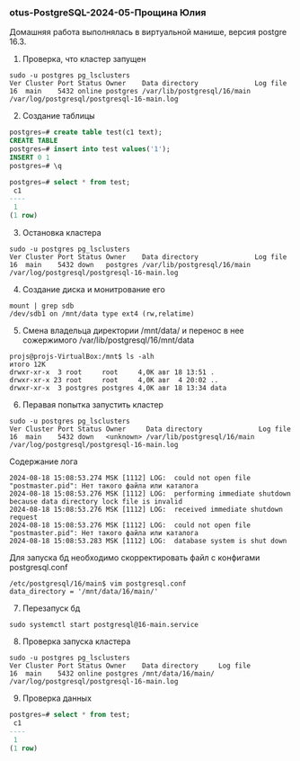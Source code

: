 ### otus-PostgreSQL-2024-05-Прощина Юлия

Домашняя работа выполнялась в виртуальной манише, версия postgre 16.3.


1) Проверка, что кластер запущен
```
sudo -u postgres pg_lsclusters
Ver Cluster Port Status Owner    Data directory              Log file
16  main    5432 online postgres /var/lib/postgresql/16/main /var/log/postgresql/postgresql-16-main.log
```
2) Создание таблицы
```sql
postgres=# create table test(c1 text);
CREATE TABLE
postgres=# insert into test values('1');
INSERT 0 1
postgres=# \q
```
```sql
postgres=# select * from test;
 c1 
----
 1
(1 row)
```
3) Остановка кластера
```
sudo -u postgres pg_lsclusters
Ver Cluster Port Status Owner    Data directory              Log file
16  main    5432 down   postgres /var/lib/postgresql/16/main /var/log/postgresql/postgresql-16-main.log
```
4) Создание диска и монитрование его
```
mount | grep sdb
/dev/sdb1 on /mnt/data type ext4 (rw,relatime)
```
5) Смена владельца директории /mnt/data/ и перенос в нее сожержимого /var/lib/postgresql/16/mnt/data
```console
projs@projs-VirtualBox:/mnt$ ls -alh
итого 12K
drwxr-xr-x  3 root     root     4,0K авг 18 13:51 .
drwxr-xr-x 23 root     root     4,0K авг  4 20:02 ..
drwxr-xr-x  3 postgres postgres 4,0K авг 18 13:34 data
```
6) Перавая попытка запустить кластер
```
sudo -u postgres pg_lsclusters
Ver Cluster Port Status Owner     Data directory              Log file
16  main    5432 down   <unknown> /var/lib/postgresql/16/main /var/log/postgresql/postgresql-16-main.log
```
Содержание лога
```
2024-08-18 15:08:53.274 MSK [1112] LOG:  could not open file "postmaster.pid": Нет такого файла или каталога
2024-08-18 15:08:53.276 MSK [1112] LOG:  performing immediate shutdown because data directory lock file is invalid
2024-08-18 15:08:53.276 MSK [1112] LOG:  received immediate shutdown request
2024-08-18 15:08:53.276 MSK [1112] LOG:  could not open file "postmaster.pid": Нет такого файла или каталога
2024-08-18 15:08:53.283 MSK [1112] LOG:  database system is shut down
```
Для запуска бд необходимо скорректировать файл с конфигами postgresql.conf
```
/etc/postgresql/16/main$ vim postgresql.conf
data_directory = '/mnt/data/16/main/'        
```
7) Перезапуск бд
```
sudo systemctl start postgresql@16-main.service
```
8) Проверка запуска кластера
```
sudo -u postgres pg_lsclusters
Ver Cluster Port Status Owner    Data directory     Log file
16  main    5432 online postgres /mnt/data/16/main/ /var/log/postgresql/postgresql-16-main.log
```
9) Проверка данных
```sql
postgres=# select * from test;
 c1 
----
 1
(1 row)
```


